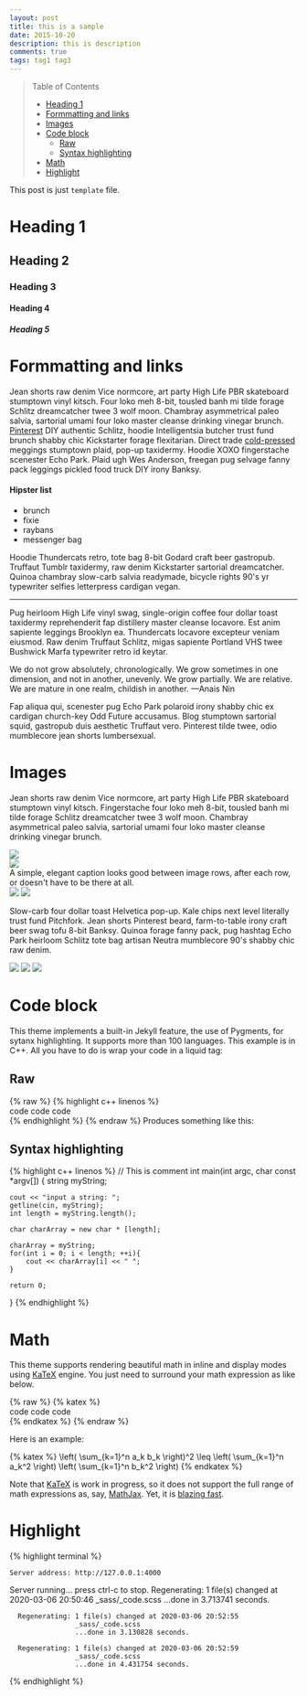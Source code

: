 ```yaml
---
layout: post
title: this is a sample
date: 2015-10-20
description: this is description
comments: true
tags: tag1 tag3
---
```


> Table of Contents
> * [Heading 1](#heading-1)
> * [Formmatting and links](#formmatting-and-links)
> * [Images](#images)
> * [Code block](#code-block)
>    * [Raw](#Raw)
>    * [Syntax highlighting](#syntax-highlighting)
> * [Math](#math)
> * [Highlight](#highlight)


This post is just `template` file.

# Heading 1
## Heading 2
### Heading 3
#### Heading 4
##### Heading 5

# Formmatting and links

Jean shorts raw denim Vice normcore, art party High Life PBR skateboard stumptown vinyl kitsch. Four loko meh 8-bit, tousled banh mi tilde forage Schlitz dreamcatcher twee 3 wolf moon. Chambray asymmetrical paleo salvia, sartorial umami four loko master cleanse drinking vinegar brunch. <a href="https://www.pinterest.com" target="blank">Pinterest</a> DIY authentic Schlitz, hoodie Intelligentsia butcher trust fund brunch shabby chic Kickstarter forage flexitarian. Direct trade <a href="https://en.wikipedia.org/wiki/Cold-pressed_juice" target="blank">cold-pressed</a> meggings stumptown plaid, pop-up taxidermy. Hoodie XOXO fingerstache scenester Echo Park. Plaid ugh Wes Anderson, freegan pug selvage fanny pack leggings pickled food truck DIY irony Banksy.

#### Hipster list
<ul>
    <li>brunch</li>
    <li>fixie</li>
    <li>raybans</li>
    <li>messenger bag</li>
</ul>

Hoodie Thundercats retro, tote bag 8-bit Godard craft beer gastropub. Truffaut Tumblr taxidermy, raw denim Kickstarter sartorial dreamcatcher. Quinoa chambray slow-carb salvia readymade, bicycle rights 90's yr typewriter selfies letterpress cardigan vegan.

<hr>

Pug heirloom High Life vinyl swag, single-origin coffee four dollar toast taxidermy reprehenderit fap distillery master cleanse locavore. Est anim sapiente leggings Brooklyn ea. Thundercats locavore excepteur veniam eiusmod. Raw denim Truffaut Schlitz, migas sapiente Portland VHS twee Bushwick Marfa typewriter retro id keytar.

We do not grow absolutely, chronologically. We grow sometimes in one dimension, and not in another, unevenly. We grow partially. We are relative. We are mature in one realm, childish in another.
—Anais Nin

Fap aliqua qui, scenester pug Echo Park polaroid irony shabby chic ex cardigan church-key Odd Future accusamus. Blog stumptown sartorial squid, gastropub duis aesthetic Truffaut vero. Pinterest tilde twee, odio mumblecore jean shorts lumbersexual.


# Images

Jean shorts raw denim Vice normcore, art party High Life PBR skateboard stumptown vinyl kitsch. Fingerstache four loko meh 8-bit, tousled banh mi tilde forage Schlitz dreamcatcher twee 3 wolf moon. Chambray asymmetrical paleo salvia, sartorial umami four loko master cleanse drinking vinegar brunch.

<div class="img_row">
    <img class="col three" src="{{ site.baseurl }}/assets/img/9.jpg">
</div>
<div class="img_row">
    <img class="col three" src="{{ site.baseurl }}/assets/img/7.jpg">
</div>
<div class="col three caption">
    A simple, elegant caption looks good between image rows, after each row, or doesn't have to be there at all.
</div>
<div class="img_row">
    <img class="col two first" src="{{ site.baseurl }}/assets/img/8.jpg">
    <img class="col one last" src="{{ site.baseurl }}/assets/img/10.jpg">
</div>

Slow-carb four dollar toast Helvetica pop-up. Kale chips next level literally trust fund Pitchfork. Jean shorts Pinterest beard, farm-to-table irony craft beer swag tofu 8-bit Banksy. Quinoa forage fanny pack, pug hashtag Echo Park heirloom Schlitz tote bag artisan Neutra mumblecore 90's shabby chic raw denim.


<div class="img_row">
    <img class="col one first" src="{{ site.baseurl }}/assets/img/11.jpg">
    <img class="col one" src="{{ site.baseurl }}/assets/img/12.jpg">
    <img class="col one last" src="{{ site.baseurl }}/assets/img/7.jpg">
</div>


# Code block

This theme implements a built-in Jekyll feature, the use of Pygments, for sytanx highlighting. It supports more than 100 languages. This example is in C++. All you have to do is wrap your code in a liquid tag:

## Raw

{% raw %}
{% highlight c++ linenos %}  <br/> code code code <br/> {% endhighlight %}
{% endraw %}
Produces something like this:

## Syntax highlighting

{% highlight c++ linenos %}
// This is comment
int main(int argc, char const *argv[])
{
    string myString;

    cout << "input a string: ";
    getline(cin, myString);
    int length = myString.length();

    char charArray = new char * [length];

    charArray = myString;
    for(int i = 0; i < length; ++i){
        cout << charArray[i] << " ";
    }

    return 0;
}
{% endhighlight %}


# Math

This theme supports rendering beautiful math in inline and display modes using [KaTeX](https://khan.github.io/KaTeX/) engine. You just need to surround your math expression as like below.

{% raw %}
{% katex %}  <br/> code code code <br/> {% endkatex %}
{% endraw %}

Here is an example:

{% katex %}
\left( \sum_{k=1}^n a_k b_k \right)^2 \leq \left( \sum_{k=1}^n a_k^2 \right) \left( \sum_{k=1}^n b_k^2 \right)
{% endkatex %}

Note that [KaTeX](https://khan.github.io/KaTeX/) is work in progress, so it does not support the full range of math expressions as, say, [MathJax](https://www.mathjax.org/). Yet, it is [blazing fast](http://www.intmath.com/cg5/katex-mathjax-comparison.php).


# Highlight

{% highlight terminal %}
    
    Server address: http://127.0.0.1:4000
  Server running... press ctrl-c to stop.
      Regenerating: 1 file(s) changed at 2020-03-06 20:50:46
                    _sass/_code.scss
                    ...done in 3.713741 seconds.

      Regenerating: 1 file(s) changed at 2020-03-06 20:52:55
                    _sass/_code.scss
                    ...done in 3.130828 seconds.

      Regenerating: 1 file(s) changed at 2020-03-06 20:52:59
                    _sass/_code.scss
                    ...done in 4.431754 seconds.
    
{% endhighlight %}
